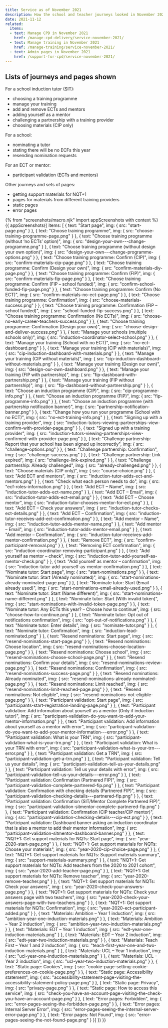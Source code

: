 ```yaml
---
title: Service as of November 2021
description: How the school and teacher journeys looked in November 2021
date: 2021-11-12
related:
  items:
  - text: Manage CPD in November 2021
    href: /manage-cpd-delivery/service-november-2021/
  - text: Manage training in November 2021
    href: /manage-training/service-november-2021/
  - text: Admin pages in November 2021
    href: /support-for-cpd/service-november-2021/
---
```


## Lists of journeys and pages shown

For a school induction tutor (SIT):

- choosing a training programme
- manage your training
- add and remove ECTs and mentors
- adding yourself as a mentor
- challenging a partnership with a training provider
- choosing materials (CIP only)

For a school:

- nominating a tutor
- stating there will be no ECFs this year
- resending nomination requests

For an ECT or mentor:

- participant validation (ECTs and mentors)

Other journeys and sets of pages:

- getting support materials for NQT+1
- pages for materials from different training providers
- static pages
- error pages

{% from "screenshots/macro.njk" import appScreenshots with context %}
{{ appScreenshots({
  items: [
  {
    text: "Start page",
    img: { src: "start-page.png" }
  },
  {
    text: "Choose training programme",
    img: { src: "choose-training-programme-page.png" }
  },
  {
    text: "Choose training programme (without ‘no ECTs’ option)",
    img: { src: "design-your-own---change-programme.png" }
  },
  {
    text: "Choose training programme (without design your own option)",
    img: { src: "design-your-own---change-programme-options.png" }
  },
  {
    text: "Choose training programme: Confirm (CIP)",
    img: { src: "confirm-materials-cip-page.png" }
  },
  {
    text: "Choose training programme: Confirm (Design your own)",
    img: { src: "confirm-materials-diy-page.png" }
  },
  {
    text: "Choose training programme: Confirm (FIP)",
    img: { src: "confirm-materials-fip-page.png" }
  },
  {
    text: "Choose training programme: Confirm (FIP – school funded)",
    img: { src: "confirm-school-funded-fip-page.png" }
  },
  {
    text: "Choose training programme: Confirm (No ECT)",
    img: { src: "confirm-materials-no-ect-page.png" }
  },
  {
    text: "Choose training programme: Confirmation",
    img: { src: "choose-materials-success.png" }
  },
  {
    text: "Choose training programme: Confirmation (FIP – school funded)",
    img: { src: "school-funded-fip-success.png" }
  },
  {
    text: "Choose training programme: Confirmation (No ECTs)",
    img: { src: "choose-no-early-career-teachers-success.png" }
  },
  {
    text: "Choose training programme: Confirmation (Design your own)",
    img: { src: "choose-design-and-deliver-success.png" }
  },
  {
    text: "Manage your schools (multiple schools only)",
    img: { src: "induction-coordinator-select-school.png" }
  },
  {
    text: "Manage your training (School with no ECT)",
    img: { src: "no-ect-dashboard.png" }
  },
  {
    text: "Manage your training (CIP with materials)",
    img: { src: "cip-induction-dashboard-with-materials.png" }
  },
  {
    text: "Manage your training (CIP without materials)",
    img: { src: "cip-induction-dashboard-without-materials.png" }
  },
  {
    text: "Manage your training (Design our own)",
    img: { src: "design-our-own-dashboard.png" }
  },
  {
    text: "Manage your training (FIP with partnership)",
    img: { src: "fip-dashboard-with-partnership.png" }
  },
  {
    text: "Manage your training (FIP without partnership)",
    img: { src: "fip-dashboard-without-partnership.png" }
  },
  {
    text: "Choose an induction programme (CIP)",
    img: { src: "cip-programme-info.png" }
  },
  {
    text: "Choose an induction programme (FIP)",
    img: { src: "fip-programme-info.png" }
  },
  {
    text: "Choose an induction programme (with partnership notification banner)",
    img: { src: "partnership-notification-banner.png" }
  },
  {
    text: "Change how you run your programme (School with no ECT)",
    img: { src: "no-ect-training-info.png" }
  },
  {
    text: "Signing up with a training provider",
    img: { src: "induction-tutors-viewing-partnerships-view-confirm-with-provider-page.png" }
  },
  {
    text: "Signed up with a training provider",
    img: { src: "induction-tutors-viewing-partnerships-view-confirmed-with-provider-page.png" }
  },
  {
    text: "Challenge partnership: Report that your school has been signed up incorrectly",
    img: { src: "challenge-options.png" }
  },
  {
    text: "Challenge partnership: Confirmation",
    img: { src: "challenge-success.png" }
  },
  {
    text: "Challenge partnership: Link expired",
    img: { src: "challenge-link-expired.png" }
  },
  {
    text: "Challenge partnership: Already challenged",
    img: { src: "already-challenged.png" }
  },
  {
    text: "Choose materials (CIP only)",
    img: { src: "course-choice.png" }
  },
  {
    text: "Add ECT and mentors",
    img: { src: "induction-tutor-adds-ect-and-mentors.png" }
  },
  {
    text: "Check what each person needs to do",
    img: { src: "ecf-roles-information.png" }
  },
  {
    text: "Add ECT – Name",
    img: { src: "induction-tutor-adds-ect-name.png" }
  },
  {
    text: "Add ECT – Email",
    img: { src: "induction-tutor-adds-ect-email.png" }
  },
  {
    text: "Add ECT – Choose mentor",
    img: { src: "induction-tutor-chooses-mentor-for-ect.png" }
  },
  {
    text: "Add ECT – Check your answers",
    img: { src: "induction-tutor-checks-ect-details.png" }
  },
  {
    text: "Add ECT – Confirmation",
    img: { src: "induction-tutor-receives-add-ect-confirmation.png" }
  },
  {
    text: "Add mentor – Name",
    img: { src: "induction-tutor-adds-mentor-name.png" }
  },
  {
    text: "Add mentor – Email",
    img: { src: "induction-tutor-adds-mentor-email.png" }
  },
  {
    text: "Add mentor – Confirmation",
    img: { src: "induction-tutor-receives-add-mentor-confirmation.png" }
  },
  {
    text: "Remove ECT",
    img: { src: "confirm-participant-removal.png" }
  },
  {
    text: "Removing ECT confirmation",
    img: { src: "induction-coordinator-removing-participant.png" }
  },
  {
    text: "Add yourself as mentor – check",
    img: { src: "induction-tutor-add-yourself-as-mentor-check.png" }
  },
  {
    text: "Add yourself as mentor – confirmation",
    img: { src: "induction-tutor-add-yourself-as-mentor-confirmation.png" }
  },
  {
    text: "Nominate tutor: Start page",
    img: { src: "start-nominations.png" }
  },
  {
    text: "Nominate tutor: Start (Already nominated)",
    img: { src: "start-nominations-already-nominated-page.png" }
  },
  {
    text: "Nominate tutor: Start (Email already used)",
    img: { src: "start-nominations-email-already-used.png" }
  },
  {
    text: "Nominate tutor: Start (Name different)",
    img: { src: "start-nominations-name-different.png" }
  },
  {
    text: "Nominate tutor: Start (With invalid token)",
    img: { src: "start-nominations-with-invalid-token-page.png" }
  },
  {
    text: "Nominate tutor: Any ECTs this year? – Choose how to continue",
    img: { src: "choose-how-to-continue.png" }
  },
  {
    text: "Nominate tutor: Opt out of notifications confirmation",
    img: { src: "opt-out-of-notifications.png" }
  },
  {
    text: "Nominate tutor: Enter details",
    img: { src: "nominate-tutor.png" }
  },
  {
    text: "Nominate tutor: Confirmation",
    img: { src: "induction-lead-nominated.png" }
  },
  {
    text: "Resend nominations: Start page",
    img: { src: "resend-nominations-start-page.png" }
  },
  {
    text: "Resend nominations: Choose location",
    img: { src: "resend-nominations-choose-location-page.png" }
  },
  {
    text: "Resend nominations: Choose school",
    img: { src: "resend-nominations-choose-school-page.png" }
  },
  {
    text: "Resend nominations: Confirm your details",
    img: { src: "resend-nominations-review-page.png" }
  },
  {
    text: "Resend nominations: Confirmation",
    img: { src: "resend-nominations-success-page.png" }
  },
  {
    text: "Resend nominations: Already nominated",
    img: { src: "resend-nominations-already-nominated-page.png" }
  },
  {
    text: "Resend nominations: Limit reached",
    img: { src: "resend-nominations-limit-reached-page.png" }
  },
  {
    text: "Resend nominations: Not eligible",
    img: { src: "resend-nominations-not-eligible-page.png" }
  },
  {
    text: "Participant validation: Start page",
    img: { src: "participants-start-registration-landing-page.png" }
  },
  {
    text: "Participant validation: Add information about yourself as a mentor (Only if induction tutor)",
    img: { src: "participant-validation-do-you-want-to-add-your-mentor-information.png" }
  },
  {
    text: "Participant validation: Add information about yourself as a mentor with error",
    img: { src: "participant-validation-do-you-want-to-add-your-mentor-information---error.png" }
  },
  {
    text: "Participant validation: What is your TRN",
    img: { src: "participant-validation-what-is-your-trn.png" }
  },
  {
    text: "Participant validation: What is your TRN with error",
    img: { src: "participant-validation-what-is-your-trn---error.png" }
  },
  {
    text: "Participant validation: Get a TRN",
    img: { src: "participant-validation-get-a-trn.png" }
  },
  {
    text: "Participant validation: Tell us your details",
    img: { src: "participant-validation-tell-us-your-details.png" }
  },
  {
    text: "Participant validation: Tell us your details with error",
    img: { src: "participant-validation-tell-us-your-details---error.png" }
  },
  {
    text: "Participant validation: Confirmation (Partnered FIP)",
    img: { src: "participant-validation-complete-partnered-fip.png" }
  },
  {
    text: "Participant validation: Confirmation with checking details (Partnered FIP)",
    img: { src: "participant-validation-checking-details---partnered-fip.png" }
  },
  {
    text: "Participant validation: Confirmation (SIT/Mentor Complete Partnered FIP)",
    img: { src: "participant-validation-sitmentor-complete-partnered-fip.png" }
  },
  {
    text: "Participant validation: Confirmation (CIP teacher/CIP mentor)",
    img: { src: "participant-validation-checking-details---cip-ect.png" }
  },
  {
    text: "Participant validation: Dashboard banner asking an induction coordinator that is also a mentor to add their mentor information",
    img: { src: "participant-validation-sitmentor-dashboard-banner.png" }
  },
  {
    text: "NQT+1: Get support materials for NQTs: Start page",
    img: { src: "year-2020-start-page.png" }
  },
  {
    text: "NQT+1: Get support materials for NQTs: Choose your materials",
    img: { src: "year-2020-cip-choice-page.png" }
  },
  {
    text: "NQT+1: Get support materials for NQTs: Support materials summary",
    img: { src: "support-materials-summary.png" }
  },
  {
    text: "NQT+1: Get support materials for NQTs: Add teachers from the 2020 to 2021 cohort",
    img: { src: "year-2020-add-teacher-page.png" }
  },
  {
    text: "NQT+1: Get support materials for NQTs: Remove teacher",
    img: { src: "year-2020-remove-teacher.png" }
  },
  {
    text: "NQT+1: Get support materials for NQTs: Check your answers",
    img: { src: "year-2020-check-your-answers-page.png" }
  },
  {
    text: "NQT+1: Get support materials for NQTs: Check your answers page with two teachers",
    img: { src: "year-2020-check-your-answers-page-with-two-teachers.png" }
  },
  {
    text: "NQT+1: Get support materials for NQTs: Confirmation",
    img: { src: "year-2020-ect-participant-added.png" }
  },
  {
    text: "Materials: Ambition – Year 1 induction",
    img: { src: "ambition-year-one-induction-materials.png" }
  },
  {
    text: "Materials: Ambition – Year 2 induction",
    img: { src: "ambition-year-two-induction-materials.png" }
  },
  {
    text: "Materials: EDT – Year 1 induction",
    img: { src: "edt-year-one-induction-materials.png" }
  },
  {
    text: "Materials: EDT – Year 2 induction",
    img: { src: "edt-year-two-induction-materials.png" }
  },
  {
    text: "Materials: Teach First – Year 1 and 2 induction",
    img: { src: "teach-first-year-one-and-two-induction-materials.png" }
  },
  {
    text: "Materials: UCL – Year 1 induction",
    img: { src: "ucl-year-one-induction-materials.png" }
  },
  {
    text: "Materials: UCL – Year 2 induction",
    img: { src: "ucl-year-two-induction-materials.png" }
  },
  {
    text: "Static page: Cookies",
    img: { src: "cookie-page-setting-cookie-preferences-on-cookie-page.png" }
  },
  {
    text: "Static page: Accessibility statement",
    img: { src: "accessibility-statement-page-visiting-the-accessibility-statement-policy-page.png" }
  },
  {
    text: "Static page: Privacy",
    img: { src: "privacy-page.png" }
  },
  {
    text: "Static page: How to access this service",
    img: { src: "check-you-have-an-account-page-visiting-the-check-you-have-an-account-page.png" }
  },
  {
    text: "Error pages: Forbidden",
    img: { src: "error-pages-seeing-the-forbidden-page.png" }
  },
  {
    text: "Error pages: Internal Server Error",
    img: { src: "error-pages-seeing-the-internal-server-error-page.png" }
  },
  {
    text: "Error pages: Not Found",
    img: { src: "error-pages-seeing-the-not-found-page.png" }
  }]
}) }}

